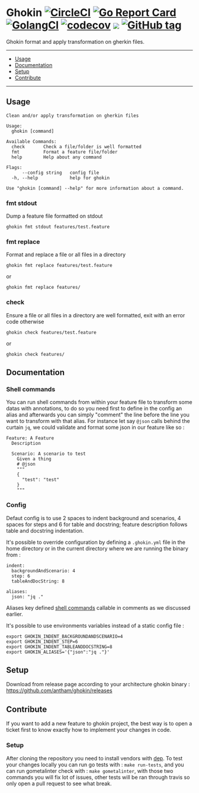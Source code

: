 Ghokin [![CircleCI](https://circleci.com/gh/antham/ghokin.svg?style=svg)](https://circleci.com/gh/antham/ghokin) [![Go Report Card](https://goreportcard.com/badge/github.com/antham/ghokin)](https://goreportcard.com/report/github.com/antham/ghokin) [![GolangCI](https://golangci.com/badges/github.com/antham/ghokin.svg)](https://golangci.com) [![codecov](https://codecov.io/gh/antham/ghokin/branch/master/graph/badge.svg)](https://codecov.io/gh/antham/ghokin) [![](https://godoc.org/github.com/antham/ghokin?status.svg)](http://godoc.org/github.com/antham/ghokin) [![GitHub tag](https://img.shields.io/github/tag/antham/ghokin.svg)]()
======

Ghokin format and apply transformation on gherkin files.

---

* [Usage](#usage)
* [Documentation](#documentation)
* [Setup](#setup)
* [Contribute](#contribute)

---

## Usage

```
Clean and/or apply transformation on gherkin files

Usage:
  ghokin [command]

Available Commands:
  check       Check a file/folder is well formatted
  fmt         Format a feature file/folder
  help        Help about any command

Flags:
      --config string   config file
  -h, --help            help for ghokin

Use "ghokin [command] --help" for more information about a command.
```

### fmt stdout

Dump a feature file formatted on stdout

```
ghokin fmt stdout features/test.feature
```

### fmt replace

Format and replace a file or all files in a directory

```
ghokin fmt replace features/test.feature
```

or

```
ghokin fmt replace features/
```

### check

Ensure a file or all files in a directory are well formatted, exit with an error code otherwise

```
ghokin check features/test.feature
```

or

```
ghokin check features/
```

## Documentation

### Shell commands

You can run shell commands from within your feature file to transform some datas with annotations, to do so you need first to define in the config an alias and afterwards you can simply "comment" the line before the line you want to transform with that alias.
For instance let say ```@json``` calls behind the curtain ```jq```, we could validate and format some json in our feature like so :

```
Feature: A Feature
  Description

  Scenario: A scenario to test
    Given a thing
    # @json
    """
    {
      "test": "test"
    }
    """
```

### Config

Defaut config is to use 2 spaces to indent background and scenarios, 4 spaces for steps and 6 for table and docstring; feature description follows table and docstring indentation.

It's possible to override configuration by defining a ```.ghokin.yml``` file in the home directory or in the current directory where we are running the binary from :

```
indent:
  backgroundAndScenario: 4
  step: 6
  tableAndDocString: 8

aliases:
  json: "jq ."
```

Aliases key defined [shell commands](#shell-commands) callable in comments as we discussed earlier.

It's possible to use environments variables instead of a static config file :

```
export GHOKIN_INDENT_BACKGROUNDANDSCENARIO=4
export GHOKIN_INDENT_STEP=6
export GHOKIN_INDENT_TABLEANDDOCSTRING=8
export GHOKIN_ALIASES='{"json":"jq ."}'
```

## Setup

Download from release page according to your architecture ghokin binary : https://github.com/antham/ghokin/releases

## Contribute

If you want to add a new feature to ghokin project, the best way is to open a ticket first to know exactly how to implement your changes in code.

### Setup

After cloning the repository you need to install vendors with [dep](https://github.com/golang/dep).
To test your changes locally you can run go tests with : ```make run-tests```, and you can run gometalinter check with : ```make gometalinter```, with those two commands you will fix lot of issues, other tests will be ran through travis so only open a pull request to see what break.
